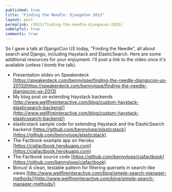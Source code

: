 ```yaml
---
published: true
title: "Finding the Needle: DjangoCon 2013"
layout: post
permalink: /2013/finding-the-needle-djangocon-2013/
soHelpful: true
comments: true
---
```


So I gave a talk at DjangoCon US today, "Finding the Needle", all about
search and Django, including Haystack and ElasticSearch. Here are some
additional resources for your enjoyment. I'll post a link to the video
once it's available (unless I bomb the talk).

* Presentation slides on Speakerdeck
  [https://speakerdeck.com/bennylope/finding-the-needle-djangocon-us-2013](https://speakerdeck.com/bennylope/finding-the-needle-djangocon-us-2013)
* My blog post on extending Haystack backends
  [http://www.wellfireinteractive.com/blog/custom-haystack-elasticsearch-backend/](http://www.wellfireinteractive.com/blog/custom-haystack-elasticsearch-backend/)
* elasticstack sample code for extending Haystack and the ElasticSearch
  backend [https://github.com/bennylope/elasticstack](https://github.com/bennylope/elasticstack)
* The Factbook example app on Heroku
  [https://ciafactbook.herokuapp.com](https://ciafactbook.herokuapp.com)
* The Factbook source code
  [https://github.com/bennylope/ciafactbook](https://github.com/bennylope/ciafactbook)
* Bonus! A clean, testable pattern for filtering quersets in search-like
  views [http://www.wellfireinteractive.com/blog/simple-search-manager-methods/](http://www.wellfireinteractive.com/blog/simple-search-manager-methods/)
